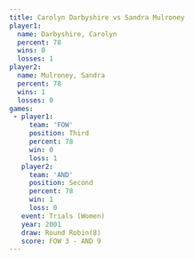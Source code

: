 ```yaml
---
title: Carolyn Darbyshire vs Sandra Mulroney
player1:                   
  name: Darbyshire, Carolyn
  percent: 78              
  wins: 0                  
  losses: 1                
player2:                   
  name: Mulroney, Sandra   
  percent: 78              
  wins: 1                  
  losses: 0                
games:
 - player1:         
     team: 'FOW'    
     position: Third
     percent: 78    
     win: 0         
     loss: 1        
   player2:          
     team: 'AND'     
     position: Second
     percent: 78     
     win: 1          
     loss: 0         
   event: Trials (Women)
   year: 2001           
   draw: Round Robin(8) 
   score: FOW 3 - AND 9 
---
```


